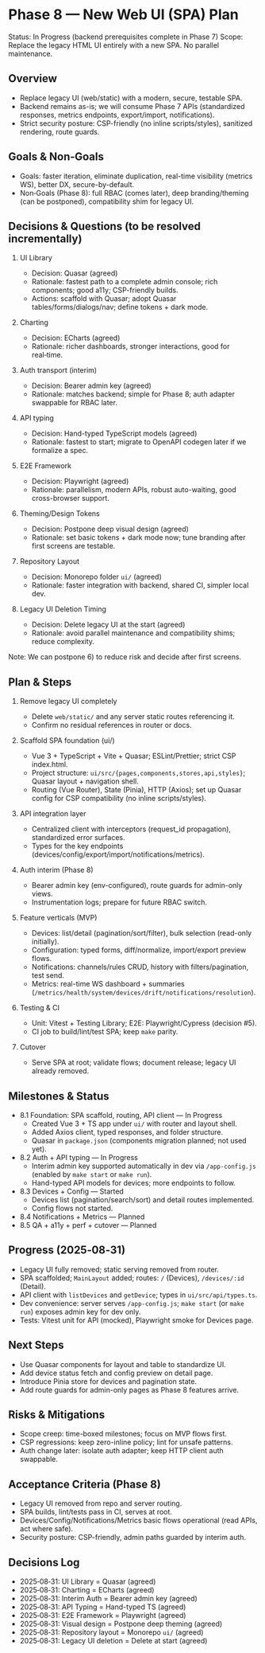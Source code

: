 # Phase 8 — New Web UI (SPA) Plan

Status: In Progress (backend prerequisites complete in Phase 7)
Scope: Replace the legacy HTML UI entirely with a new SPA. No parallel maintenance.

## Overview
- Replace legacy UI (web/static) with a modern, secure, testable SPA.
- Backend remains as-is; we will consume Phase 7 APIs (standardized responses, metrics endpoints, export/import, notifications).
- Strict security posture: CSP-friendly (no inline scripts/styles), sanitized rendering, route guards.

## Goals & Non‑Goals
- Goals: faster iteration, eliminate duplication, real-time visibility (metrics WS), better DX, secure-by-default.
- Non‑Goals (Phase 8): full RBAC (comes later), deep branding/theming (can be postponed), compatibility shim for legacy UI.

## Decisions & Questions (to be resolved incrementally)
1) UI Library
   - Decision: Quasar (agreed)
   - Rationale: fastest path to a complete admin console; rich components; good a11y; CSP-friendly builds.
   - Actions: scaffold with Quasar; adopt Quasar tables/forms/dialogs/nav; define tokens + dark mode.

2) Charting
   - Decision: ECharts (agreed)
   - Rationale: richer dashboards, stronger interactions, good for real‑time.

3) Auth transport (interim)
   - Decision: Bearer admin key (agreed)
   - Rationale: matches backend; simple for Phase 8; auth adapter swappable for RBAC later.

4) API typing
   - Decision: Hand-typed TypeScript models (agreed)
   - Rationale: fastest to start; migrate to OpenAPI codegen later if we formalize a spec.

5) E2E Framework
   - Decision: Playwright (agreed)
   - Rationale: parallelism, modern APIs, robust auto-waiting, good cross-browser support.

6) Theming/Design Tokens
   - Decision: Postpone deep visual design (agreed)
   - Rationale: set basic tokens + dark mode now; tune branding after first screens are testable.

7) Repository Layout
   - Decision: Monorepo folder `ui/` (agreed)
   - Rationale: faster integration with backend, shared CI, simpler local dev.

8) Legacy UI Deletion Timing
   - Decision: Delete legacy UI at the start (agreed)
   - Rationale: avoid parallel maintenance and compatibility shims; reduce complexity.

Note: We can postpone 6) to reduce risk and decide after first screens.

## Plan & Steps
1) Remove legacy UI completely
   - Delete `web/static/` and any server static routes referencing it.
   - Confirm no residual references in router or docs.

2) Scaffold SPA foundation (ui/)
   - Vue 3 + TypeScript + Vite + Quasar; ESLint/Prettier; strict CSP index.html.
   - Project structure: `ui/src/{pages,components,stores,api,styles}`; Quasar layout + navigation shell.
   - Routing (Vue Router), State (Pinia), HTTP (Axios); set up Quasar config for CSP compatibility (no inline scripts/styles).

3) API integration layer
   - Centralized client with interceptors (request_id propagation), standardized error surfaces.
   - Types for the key endpoints (devices/config/export/import/notifications/metrics).

4) Auth interim (Phase 8)
   - Bearer admin key (env-configured), route guards for admin-only views.
   - Instrumentation logs; prepare for future RBAC switch.

5) Feature verticals (MVP)
   - Devices: list/detail (pagination/sort/filter), bulk selection (read-only initially).
   - Configuration: typed forms, diff/normalize, import/export preview flows.
   - Notifications: channels/rules CRUD, history with filters/pagination, test send.
   - Metrics: real-time WS dashboard + summaries (`/metrics/health/system/devices/drift/notifications/resolution`).

6) Testing & CI
   - Unit: Vitest + Testing Library; E2E: Playwright/Cypress (decision #5).
   - CI job to build/lint/test SPA; keep `make` parity.

7) Cutover
   - Serve SPA at root; validate flows; document release; legacy UI already removed.

## Milestones & Status
- 8.1 Foundation: SPA scaffold, routing, API client — In Progress
  - Created Vue 3 + TS app under `ui/` with router and layout shell.
  - Added Axios client, typed responses, and folder structure.
  - Quasar in `package.json` (components migration planned; not used yet).
- 8.2 Auth + API typing — In Progress
  - Interim admin key supported automatically in dev via `/app-config.js` (enabled by `make start` or `make run`).
  - Hand-typed API models for devices; more endpoints to follow.
- 8.3 Devices + Config — Started
  - Devices list (pagination/search/sort) and detail routes implemented.
  - Config flows not started.
- 8.4 Notifications + Metrics — Planned
- 8.5 QA + a11y + perf + cutover — Planned

## Progress (2025‑08‑31)
- Legacy UI fully removed; static serving removed from router.
- SPA scaffolded; `MainLayout` added; routes: `/` (Devices), `/devices/:id` (Detail).
- API client with `listDevices` and `getDevice`; types in `ui/src/api/types.ts`.
- Dev convenience: server serves `/app-config.js`; `make start` (or `make run`) exposes admin key for dev only.
- Tests: Vitest unit for API (mocked), Playwright smoke for Devices page.

## Next Steps
- Use Quasar components for layout and table to standardize UI.
- Add device status fetch and config preview on detail page.
- Introduce Pinia store for devices and pagination state.
- Add route guards for admin-only pages as Phase 8 features arrive.

## Risks & Mitigations
- Scope creep: time-boxed milestones; focus on MVP flows first.
- CSP regressions: keep zero-inline policy; lint for unsafe patterns.
- Auth change later: isolate auth adapter; keep HTTP client auth swappable.

## Acceptance Criteria (Phase 8)
- Legacy UI removed from repo and server routing.
- SPA builds, lint/tests pass in CI, serves at root.
- Devices/Config/Notifications/Metrics basic flows operational (read APIs, act where safe).
- Security posture: CSP-friendly, admin paths guarded by interim auth.

## Decisions Log
- 2025‑08‑31: UI Library = Quasar (agreed)
- 2025‑08‑31: Charting = ECharts (agreed)
- 2025‑08‑31: Interim Auth = Bearer admin key (agreed)
- 2025‑08‑31: API Typing = Hand-typed TS (agreed)
- 2025‑08‑31: E2E Framework = Playwright (agreed)
- 2025‑08‑31: Visual design = Postpone deep theming (agreed)
- 2025‑08‑31: Repository layout = Monorepo `ui/` (agreed)
- 2025‑08‑31: Legacy UI deletion = Delete at start (agreed)
